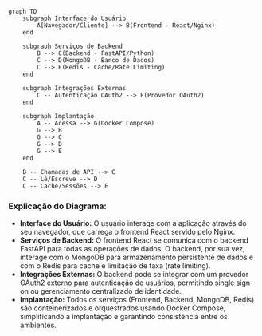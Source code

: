```mermaid
graph TD
    subgraph Interface do Usuário
        A[Navegador/Cliente] --> B(Frontend - React/Nginx)
    end

    subgraph Serviços de Backend
        B --> C(Backend - FastAPI/Python)
        C --> D(MongoDB - Banco de Dados)
        C --> E(Redis - Cache/Rate Limiting)
    end

    subgraph Integrações Externas
        C -- Autenticação OAuth2 --> F(Provedor OAuth2)
    end

    subgraph Implantação
        A -- Acessa --> G(Docker Compose)
        G --> B
        G --> C
        G --> D
        G --> E
    end

    B -- Chamadas de API --> C
    C -- Lê/Escreve --> D
    C -- Cache/Sessões --> E
```

### Explicação do Diagrama:

*   **Interface do Usuário:** O usuário interage com a aplicação através do seu navegador, que carrega o frontend React servido pelo Nginx.
*   **Serviços de Backend:** O frontend React se comunica com o backend FastAPI para todas as operações de dados. O backend, por sua vez, interage com o MongoDB para armazenamento persistente de dados e com o Redis para cache e limitação de taxa (rate limiting).
*   **Integrações Externas:** O backend pode se integrar com um provedor OAuth2 externo para autenticação de usuários, permitindo single sign-on ou gerenciamento centralizado de identidade.
*   **Implantação:** Todos os serviços (Frontend, Backend, MongoDB, Redis) são conteinerizados e orquestrados usando Docker Compose, simplificando a implantação e garantindo consistência entre os ambientes.